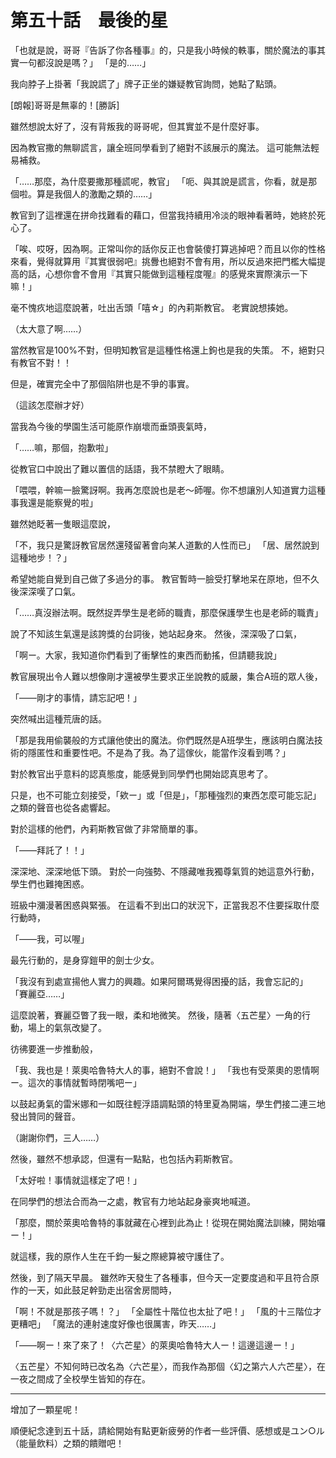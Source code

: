 # 第五十話　最後的星

「也就是說，哥哥『告訴了你各種事』的，只是我小時候的軼事，關於魔法的事其實一句都沒說是嗎？」
「是的……」

我向脖子上掛著「我說謊了」牌子正坐的嫌疑教官詢問，她點了點頭。

[朗報]哥哥是無辜的！[勝訴]

雖然想說太好了，沒有背叛我的哥哥呢，但其實並不是什麼好事。

因為教官撒的無聊謊言，讓全班同學看到了絕對不該展示的魔法。
這可能無法輕易補救。

「……那麼，為什麼要撒那種謊呢，教官」
「呃、與其說是謊言，你看，就是那個啦。算是我個人的激勵之類的……」

教官到了這裡還在拼命找難看的藉口，但當我持續用冷淡的眼神看著時，她終於死心了。

「唉、哎呀，因為啊。正常叫你的話你反正也會裝傻打算逃掉吧？而且以你的性格來看，覺得就算用『其實很弱吧』挑釁也絕對不會有用，所以反過來把門檻大幅提高的話，心想你會不會用『其實只能做到這種程度喔』的感覺來實際演示一下嘛！」

毫不愧疚地這麼說著，吐出舌頭「嘻☆」的內莉斯教官。
老實說想揍她。

（太大意了啊……）

當然教官是100%不對，但明知教官是這種性格還上鉤也是我的失策。
不，絕對只有教官不對！！

但是，確實完全中了那個陷阱也是不爭的事實。

（這該怎麼辦才好）

當我為今後的學園生活可能原作崩壞而垂頭喪氣時，

「……嘛，那個，抱歉啦」

從教官口中說出了難以置信的話語，我不禁瞪大了眼睛。

「喂喂，幹嘛一臉驚訝啊。我再怎麼說也是老～師喔。你不想讓別人知道實力這種事我還是能察覺的啦」

雖然她眨著一隻眼這麼說，

「不，我只是驚訝教官居然還殘留著會向某人道歉的人性而已」
「居、居然說到這種地步！？」

希望她能自覺到自己做了多過分的事。
教官暫時一臉受打擊地呆在原地，但不久後深深嘆了口氣。

「……真沒辦法啊。既然捉弄學生是老師的職責，那麼保護學生也是老師的職責」

說了不知該生氣還是該誇獎的台詞後，她站起身來。
然後，深深吸了口氣，

「啊ー。大家，我知道你們看到了衝擊性的東西而動搖，但請聽我說」

教官展現出令人難以想像剛才還被學生要求正坐說教的威嚴，集合A班的眾人後，

「――剛才的事情，請忘記吧！」

突然喊出這種荒唐的話。

「那是我用偷襲般的方式讓他使出的魔法。你們既然是A班學生，應該明白魔法技術的隱匿性和重要性吧。不是為了我。為了這傢伙，能當作沒看到嗎？」

對於教官出乎意料的認真態度，能感覺到同學們也開始認真思考了。

只是，也不可能立刻接受，「欸ー」或「但是」，「那種強烈的東西怎麼可能忘記」之類的聲音也從各處響起。

對於這樣的他們，內莉斯教官做了非常簡單的事。

「――拜託了！！」

深深地、深深地低下頭。
對於一向強勢、不隱藏唯我獨尊氣質的她這意外行動，學生們也難掩困惑。

班級中瀰漫著困惑與緊張。
在這看不到出口的狀況下，正當我忍不住要採取什麼行動時，

「――我，可以喔」

最先行動的，是身穿鎧甲的劍士少女。

「我沒有到處宣揚他人實力的興趣。如果阿爾瑪覺得困擾的話，我會忘記的」
「賽麗亞……」

這麼說著，賽麗亞瞥了我一眼，柔和地微笑。
然後，隨著〈五芒星〉一角的行動，場上的氣氛改變了。

彷彿要進一步推動般，

「我、我也是！萊奧哈魯特大人的事，絕對不會說！」
「我也有受萊奧的恩情啊ー。這次的事情就暫時閉嘴吧ー」

以鼓起勇氣的雷米娜和一如既往輕浮語調點頭的特里夏為開端，學生們接二連三地發出贊同的聲音。

（謝謝你們，三人……）

然後，雖然不想承認，但還有一點點，也包括內莉斯教官。

「太好啦！事情就這樣定了吧！」

在同學們的想法合而為一之處，教官有力地站起身豪爽地喊道。

「那麼，關於萊奧哈魯特的事就藏在心裡到此為止！從現在開始魔法訓練，開始囉ー！」

就這樣，我的原作人生在千鈞一髮之際總算被守護住了。

然後，到了隔天早晨。
雖然昨天發生了各種事，但今天一定要度過和平且符合原作的一天，如此鼓足幹勁走出宿舍房間時，

「啊！不就是那孩子嗎！？」
「全屬性十階位也太扯了吧！」
「風的十三階位才更糟吧」
「魔法的連射速度好像也很厲害，昨天……」

「――啊ー！來了來了！〈六芒星〉的萊奧哈魯特大人ー！這邊這邊ー！」

〈五芒星〉不知何時已改名為〈六芒星〉，而我作為那個〈幻之第六人六芒星〉，在一夜之間成了全校學生皆知的存在。

---

增加了一顆星呢！

順便紀念達到五十話，請給開始有點更新疲勞的作者一些評價、感想或是ユン○ル（能量飲料）之類的饋贈吧！
